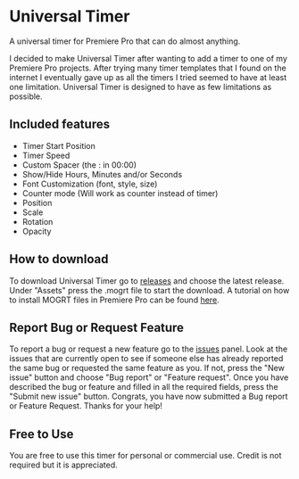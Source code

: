 # Universal Timer
A universal timer for Premiere Pro that can do almost anything.

I decided to make Universal Timer after wanting to add a timer to one of my Premiere Pro projects. After trying many timer templates that I found on the internet I eventually gave up as all the timers I tried seemed to have at least one limitation. Universal Timer is designed to have as few limitations as possible.

## Included features
- Timer Start Position
- Timer Speed
- Custom Spacer (the : in 00:00)
- Show/Hide Hours, Minutes and/or Seconds
- Font Customization (font, style, size)
- Counter mode (Will work as counter instead of timer)
- Position
- Scale
- Rotation
- Opacity

## How to download
To download Universal Timer go to [releases](https://github.com/Alex25820/Universal-Timer/releases) and choose the latest release. Under "Assets" press the .mogrt file to start the download. A tutorial on how to install MOGRT files in Premiere Pro can be found [here](https://youtu.be/ykNAVcV0FNg).

## Report Bug or Request Feature
To report a bug or request a new feature go to the [issues](https://github.com/Alex25820/Universal-Timer/issues) panel. Look at the issues that are currently open to see if someone else has already reported the same bug or requested the same feature as you. If not, press the "New issue" button and choose "Bug report" or "Feature request". Once you have described the bug or feature and filled in all the required fields, press the "Submit new issue" button. Congrats, you have now submitted a Bug report or Feature Request. Thanks for your help!

## Free to Use
You are free to use this timer for personal or commercial use. Credit is not required but it is appreciated.
